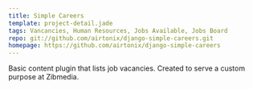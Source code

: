 ```yaml
---
title: Simple Careers
template: project-detail.jade
tags: Vancancies, Human Resources, Jobs Available, Jobs Board
repo: git://github.com/airtonix/django-simple-careers.git
homepage: https://github.com/airtonix/django-simple-careers
---
```


Basic content plugin that lists job vacancies. Created to serve a custom purpose at Zibmedia.